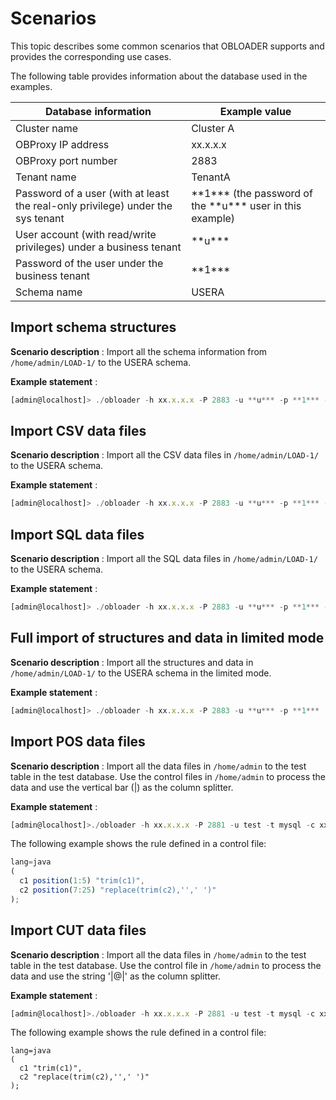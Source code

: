 Scenarios 
==============================

This topic describes some common scenarios that OBLOADER supports and provides the corresponding use cases. 

The following table provides information about the database used in the examples.


|                            **Database information**                             |                         **Example value**                          |
|---------------------------------------------------------------------------------|--------------------------------------------------------------------|
| Cluster name                                                                    | Cluster A                                                          |
| OBProxy IP address                                                              | xx.x.x.x                                                           |
| OBProxy port number                                                             | 2883                                                               |
| Tenant name                                                                     | TenantA                                                            |
| Password of a user (with at least the real-only privilege) under the sys tenant | \*\*1\*\*\* (the password of the \*\*u\*\*\* user in this example) |
| User account (with read/write privileges) under a business tenant               | \*\*u\*\*\*                                                        |
| Password of the user under the business tenant                                  | \*\*1\*\*\*                                                        |
| Schema name                                                                     | USERA                                                              |



Import schema structures 
---------------------------------------------

**Scenario description** : Import all the schema information from `/home/admin/LOAD-1/` to the USERA schema. 

**Example statement** : 

```javascript
[admin@localhost]> ./obloader -h xx.x.x.x -P 2883 -u **u*** -p **1*** --sys-password **1*** -c ClusterA -t tenantA -D USERA --ddl --all -f /Users/admin/LOAD-1/
```



Import CSV data files 
------------------------------------------

**Scenario description** : Import all the CSV data files in `/home/admin/LOAD-1/` to the USERA schema.

**Example statement** :

```javascript
[admin@localhost]> ./obloader -h xx.x.x.x -P 2883 -u **u*** -p **1*** --sys-password **1*** -c ClusterA -t tenantA -D USERA --csv --all -f /Users/admin/LOAD-1/
```



Import SQL data files 
------------------------------------------

**Scenario description** : Import all the SQL data files in `/home/admin/LOAD-1/` to the USERA schema.

**Example statement** :

```javascript
[admin@localhost]> ./obloader -h xx.x.x.x -P 2883 -u **u*** -p **1*** --sys-password **1*** -c ClusterA -t tenantA -D USERA --sql --all -f /Users/admin/LOAD-1/
```



Full import of structures and data in limited mode 
-----------------------------------------------------------------------

**Scenario description** : Import all the structures and data in `/home/admin/LOAD-1/` to the USERA schema in the limited mode.

**Example statement** :

```javascript
[admin@localhost]> ./obloader -h xx.x.x.x -P 2883 -u **u*** -p **1***  -c ClusterA -t tenantA -D USERA --ddl --sql --public-cloud  --all -f  /Users/admin/LOAD-1/
```



Import POS data files 
------------------------------------------

**Scenario description** : Import all the data files in `/home/admin` to the test table in the test database. Use the control files in `/home/admin` to process the data and use the vertical bar (\|) as the column splitter.

**Example statement** :

```javascript
[admin@localhost]>./obloader -h xx.x.x.x -P 2881 -u test -t mysql -c xx -p **1*** -D test --table 'test' -f /home/admin --pos --column-splitter '|' --ctl-path '/home/admin'
```



The following example shows the rule defined in a control file:

```javascript
lang=java
(
  c1 position(1:5) "trim(c1)",
  c2 position(7:25) "replace(trim(c2),'',' ')"
);
```



Import CUT data files 
------------------------------------------

**Scenario description** : Import all the data files in `/home/admin` to the test table in the test database. Use the control file in `/home/admin` to process the data and use the string '\|@\|' as the column splitter.

**Example statement** :

```javascript
[admin@localhost]>./obloader -h xx.x.x.x -P 2881 -u test -t mysql -c xx -p **1*** -D test --table 'test' -f /home/admin --cut --column-splitter '|@|' --ctl-path '/home/admin'
```



The following example shows the rule defined in a control file:

```unknow
lang=java
(
  c1 "trim(c1)",
  c2 "replace(trim(c2),'',' ')"
);
```



